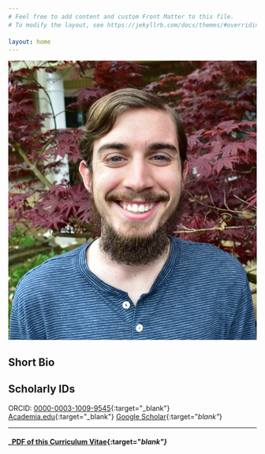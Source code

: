 ```yaml
---
# Feel free to add content and custom Front Matter to this file.
# To modify the layout, see https://jekyllrb.com/docs/themes/#overriding-theme-defaults

layout: home
---
```

![profile picture](/images/headshot2020.JPG)

## Short Bio



## Scholarly IDs

ORCID: [0000-0003-1009-9545](https://orcid.org/0000-0003-1009-9545){:target="_blank"}
[Academia.edu](){:target="_blank"}
[Google Scholar](){:target="_blank"_}

---
#### _[PDF of this Curriculum Vitae](){:target="_blank"}_
